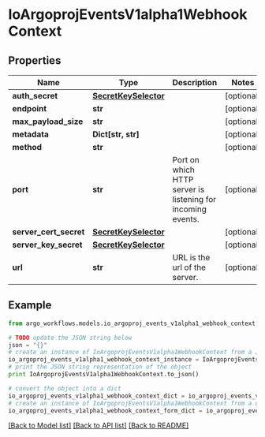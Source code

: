 # IoArgoprojEventsV1alpha1WebhookContext


## Properties

Name | Type | Description | Notes
------------ | ------------- | ------------- | -------------
**auth_secret** | [**SecretKeySelector**](SecretKeySelector.md) |  | [optional] 
**endpoint** | **str** |  | [optional] 
**max_payload_size** | **str** |  | [optional] 
**metadata** | **Dict[str, str]** |  | [optional] 
**method** | **str** |  | [optional] 
**port** | **str** | Port on which HTTP server is listening for incoming events. | [optional] 
**server_cert_secret** | [**SecretKeySelector**](SecretKeySelector.md) |  | [optional] 
**server_key_secret** | [**SecretKeySelector**](SecretKeySelector.md) |  | [optional] 
**url** | **str** | URL is the url of the server. | [optional] 

## Example

```python
from argo_workflows.models.io_argoproj_events_v1alpha1_webhook_context import IoArgoprojEventsV1alpha1WebhookContext

# TODO update the JSON string below
json = "{}"
# create an instance of IoArgoprojEventsV1alpha1WebhookContext from a JSON string
io_argoproj_events_v1alpha1_webhook_context_instance = IoArgoprojEventsV1alpha1WebhookContext.from_json(json)
# print the JSON string representation of the object
print IoArgoprojEventsV1alpha1WebhookContext.to_json()

# convert the object into a dict
io_argoproj_events_v1alpha1_webhook_context_dict = io_argoproj_events_v1alpha1_webhook_context_instance.to_dict()
# create an instance of IoArgoprojEventsV1alpha1WebhookContext from a dict
io_argoproj_events_v1alpha1_webhook_context_form_dict = io_argoproj_events_v1alpha1_webhook_context.from_dict(io_argoproj_events_v1alpha1_webhook_context_dict)
```
[[Back to Model list]](../README.md#documentation-for-models) [[Back to API list]](../README.md#documentation-for-api-endpoints) [[Back to README]](../README.md)


